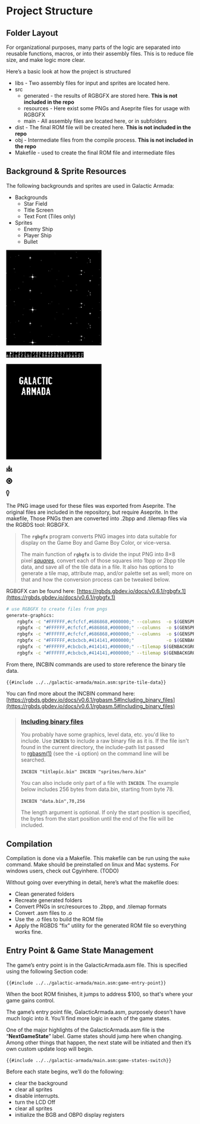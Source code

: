 # Project Structure

## Folder Layout

For organizational purposes, many parts of the logic are separated into reusable functions, macros, or into their assembly files. This is to reduce file size, and make logic more clear.

Here’s a basic look at how the project is structured

- libs - Two assembly files for input and sprites are located here.
- src
    - generated - the results of RGBGFX are stored here. **This is not included in the repo**
    - resources - Here exist some PNGs and Aseprite files for usage with RGBGFX
    - main - All assembly files are located here, or in subfolders
- dist - The final ROM file will be created here. **This is not included in the repo**
- obj - Intermediate files from the compile process. **This is not included in the repo**
- Makefile - used to create the final ROM file and intermediate files

## Background & Sprite Resources

The following backgrounds and sprites are used in Galactic Armada:

- Backgrounds
    - Star Field
    - Title Screen
    - Text Font (Tiles only)
- Sprites
    - Enemy Ship
    - Player Ship
    - Bullet

![star-field.png](../assets/img/star-field.png)

![text-font.png](../assets/img/text-font.png)

![title-screen.png](../assets/img/title-screen.png)

![player-ship.png](../assets/img/player-ship.png)

![enemy-ship.png](../assets/img/enemy-ship.png)

![bullet.png](../assets/img/bullet.png)

The PNG image used for these files was exported from Aseprite. The original files are included in the repository, but require Aseprite. In the makefile, Those PNGs then are converted into .2bpp and .tilemap files via the RGBDS tool: RGBGFX.  

> The **`rgbgfx`** program converts PNG images into data suitable for display on the Game Boy and Game Boy Color, or vice-versa.
> 
> 
> The main function of **`rgbgfx`** is to divide the input PNG into 8×8 pixel *[squares](https://rgbds.gbdev.io/docs/v0.6.1/rgbgfx.1#squares)*, convert each of those squares into 1bpp or 2bpp tile data, and save all of the tile data in a file. It also has options to generate a tile map, attribute map, and/or palette set as well; more on that and how the conversion process can be tweaked below.
> 

RGBGFX can be found here: [https://rgbds.gbdev.io/docs/v0.6.1/rgbgfx.1](https://rgbds.gbdev.io/docs/v0.6.1/rgbgfx.1)

```bash
# use RGBGFX to create files from pngs
generate-graphics: 
	rgbgfx -c "#FFFFFF,#cfcfcf,#686868,#000000;" --columns 	-o $(GENSPRITES)/player-ship.2bpp 	$(RESSPRITES)/player-ship.png
	rgbgfx -c "#FFFFFF,#cfcfcf,#686868,#000000;" --columns 	-o $(GENSPRITES)/enemy-ship.2bpp 	$(RESSPRITES)/enemy-ship.png
	rgbgfx -c "#FFFFFF,#cfcfcf,#686868,#000000;" --columns 	-o $(GENSPRITES)/bullet.2bpp 		$(RESSPRITES)/bullet.png
	rgbgfx -c "#FFFFFF,#cbcbcb,#414141,#000000;" 			-o $(GENBACKGROUNDS)/text-font.2bpp $(RESBACKGROUNDS)/text-font.png
	rgbgfx -c "#FFFFFF,#cbcbcb,#414141,#000000;" --tilemap $(GENBACKGROUNDS)/star-field.tilemap --unique-tiles -o $(GENBACKGROUNDS)/star-field.2bpp $(RESBACKGROUNDS)/star-field.png
	rgbgfx -c "#FFFFFF,#cbcbcb,#414141,#000000;" --tilemap $(GENBACKGROUNDS)/title-screen.tilemap --unique-tiles  -o $(GENBACKGROUNDS)/title-screen.2bpp $(RESBACKGROUNDS)/title-screen.png
```

From there, INCBIN commands are used to store reference the binary tile data.

```rgbasm,linenos,start={{#line_no_of "" ../../galactic-armada/main.asm:sprite-tile-data}}
{{#include ../../galactic-armada/main.asm:sprite-tile-data}}
```

You can find more about the INCBIN command here: [https://rgbds.gbdev.io/docs/v0.6.1/rgbasm.5#Including_binary_files](https://rgbds.gbdev.io/docs/v0.6.1/rgbasm.5#Including_binary_files)

> 
> 
> 
> ### [Including binary files](https://rgbds.gbdev.io/docs/v0.6.1/rgbasm.5#Including_binary_files)
> 
> You probably have some graphics, level data, etc. you'd like to include. Use **`INCBIN`** to include a raw binary file as it is. If the file isn't found in the current directory, the include-path list passed to [rgbasm(1)](https://rgbds.gbdev.io/docs/v0.6.1/rgbasm.1) (see the **`-i`** option) on the command line will be searched.
> 
> **`INCBIN "titlepic.bin"
> INCBIN "sprites/hero.bin"`**
> 
> You can also include only part of a file with **`INCBIN`**. The example below includes 256 bytes from data.bin, starting from byte 78.
> 
> **`INCBIN "data.bin",78,256`**
> 
> The length argument is optional. If only the start position is specified, the bytes from the start position until the end of the file will be included.
> 

## Compilation

Compilation is done via a Makefile. This makefile can be run using the `make` command. Make should be preinstalled on linux and Mac systems. For windows users, check out Cgyinhere. (TODO)

Without going over everything in detail, here’s what the makefile does:

- Clean generated folders
- Recreate generated folders
- Convert PNGs in src/resources to .2bpp, and .tilemap formats
- Convert .asm files to .o
- Use the .o files to build the ROM file
- Apply the RGBDS “fix” utility for the generated ROM file so everything works fine.

## Entry Point & Game State Management

The game’s entry point is in the GalacticArmada.asm file. This is specified using the following  Section code:

```rgbasm,linenos,start={{#line_no_of "" ../../galactic-armada/main.asm:game-entry-point}}
{{#include ../../galactic-armada/main.asm:game-entry-point}}
```

When the boot ROM finishes, it jumps to address $100, so that's where your game gains control.

The game’s entry point file, GalacticArmada.asm,  purposely doesn’t have much logic into it. You’ll find more logic in each of the game states.

One of the major highlights of the GalacticArmada.asm file is the “**NextGameState**” label. Game states should jump here when changing. Among other things that happen, the next state will be initiated and then it’s own custom update loop will begin. 



```rgbasm,linenos,start={{#line_no_of "" ../../galactic-armada/main.asm:game-states-switch}}
{{#include ../../galactic-armada/main.asm:game-states-switch}}
```

Before each state begins, we’ll do the following:

- clear the background
- clear all sprites
- disable interrupts.
- turn the LCD Off
- clear all sprites
- initialize the BGB and OBP0 display registers

